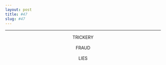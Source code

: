 ```yaml
---
layout: post
title: #47
slug: #47
---
```

---
<p class="description" style="text-align: center;">
TRICKERY
  <br>
<br>
FRAUD
  <br>
<br>
LIES
  <br>
<br>
